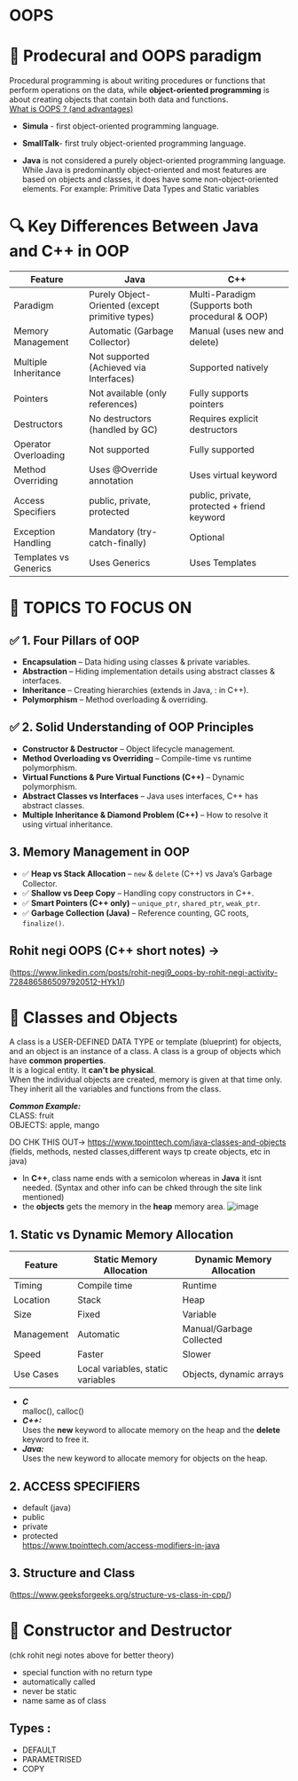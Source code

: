 # OOPS 

# 🚩 Prodecural and OOPS paradigm 
Procedural programming is about writing procedures or functions that perform operations on the data, while **object-oriented programming** is about creating objects that contain both data and functions.   
[What is OOPS ? (and advantages)](https://www.w3schools.com/cpp/cpp_oop.asp)
- **Simula** - first object-oriented programming language.
- **SmallTalk**- first truly object-oriented programming language.
  
- __Java__ is not considered a purely object-oriented programming language. While Java is predominantly object-oriented and most features are based on objects and classes, it does have some non-object-oriented elements. For example:
Primitive Data Types and Static variables

# 🔍 Key Differences Between Java and C++ in OOP

| Feature                    | Java                                           | C++                                                  |
|----------------------------|------------------------------------------------|------------------------------------------------------|
| Paradigm                   | Purely Object-Oriented (except primitive types) | Multi-Paradigm (Supports both procedural & OOP)      |
| Memory Management          | Automatic (Garbage Collector)                  | Manual (uses new and delete)                         |
| Multiple Inheritance       | Not supported (Achieved via Interfaces)        | Supported natively                                   |
| Pointers                   | Not available (only references)                | Fully supports pointers                              |
| Destructors                | No destructors (handled by GC)                 | Requires explicit destructors                        |
| Operator Overloading       | Not supported                                  | Fully supported                                      |
| Method Overriding          | Uses @Override annotation                      | Uses virtual keyword                                 |
| Access Specifiers          | public, private, protected                     | public, private, protected + friend keyword          |
| Exception Handling         | Mandatory (try-catch-finally)                  | Optional                                             |
| Templates vs Generics      | Uses Generics                                  | Uses Templates                                       |

# 🚩 TOPICS TO FOCUS ON 

## ✅ 1. **Four Pillars of OOP**

- **Encapsulation** – Data hiding using classes & private variables.
- **Abstraction** – Hiding implementation details using abstract classes & interfaces.
- **Inheritance** – Creating hierarchies (extends in Java, : in C++).
- **Polymorphism** – Method overloading & overriding.

## ✅ 2. **Solid Understanding of OOP Principles**

- **Constructor & Destructor** – Object lifecycle management.
- **Method Overloading vs Overriding** – Compile-time vs runtime polymorphism.
- **Virtual Functions & Pure Virtual Functions (C++)** – Dynamic polymorphism.
- **Abstract Classes vs Interfaces** – Java uses interfaces, C++ has abstract classes.
- **Multiple Inheritance & Diamond Problem (C++)** – How to resolve it using virtual inheritance.

## 3. **Memory Management in OOP**

- ✅ **Heap vs Stack Allocation** – `new` & `delete` (C++) vs Java’s Garbage Collector.
- ✅ **Shallow vs Deep Copy** – Handling copy constructors in C++.
- ✅ **Smart Pointers (C++ only)** – `unique_ptr`, `shared_ptr`, `weak_ptr`.
- ✅ **Garbage Collection (Java)** – Reference counting, GC roots, `finalize()`.

## Rohit negi OOPS (C++ short notes) ->  
<a>(https://www.linkedin.com/posts/rohit-negi9_oops-by-rohit-negi-activity-7284865865097920512-HYk1/)</a>

# 🚩 Classes and Objects 
A class is a USER-DEFINED DATA TYPE or template (blueprint) for objects, and an object is an instance of a class. A class is a group of objects which have **common properties**.  
It is a logical entity. It **can't be physical**.  
When the individual objects are created, memory is given at that time only. They inherit all the variables and functions from the class.  

**_Common Example:_**   
CLASS: fruit  
OBJECTS: apple, mango 

DO CHK THIS OUT-> <a>https://www.tpointtech.com/java-classes-and-objects</a>  
(fields, methods, nested classes,different ways tp create objects,  etc in java)  

- In **C++**, class name ends with a semicolon whereas in **Java** it isnt needed. (Syntax and other info can be chked through the site link mentioned)
- the **objects** gets the memory in the **heap** memory area. 
  ![image](https://github.com/user-attachments/assets/187747c2-e34c-441f-af41-842974450b24)

## 1. Static vs Dynamic Memory Allocation

| Feature        | Static Memory Allocation    | Dynamic Memory Allocation          |
|----------------|-----------------------------|------------------------------------|
| Timing         | Compile time                | Runtime                            |
| Location       | Stack                       | Heap                               |
| Size           | Fixed                       | Variable                           |
| Management     | Automatic                   | Manual/Garbage Collected           |
| Speed          | Faster                      | Slower                             |
| Use Cases      | Local variables, static variables | Objects, dynamic arrays         |

- **_C_**  
malloc(), calloc()  
- **_C++:_**  
Uses the **new** keyword to allocate memory on the heap and the **delete** keyword to free it.  
- **_Java:_**  
Uses the new keyword to allocate memory for objects on the heap.

## 2. ACCESS SPECIFIERS
- default (java)
- public
- private
- protected  
<a>https://www.tpointtech.com/access-modifiers-in-java</a>

## 3. Structure and Class
<a>(https://www.geeksforgeeks.org/structure-vs-class-in-cpp/)</a>

# 🚩 Constructor and Destructor   
(chk rohit negi notes above for better theory)  
- special function with no return type 
- automatically called
- never be static
- name same as of class

## Types : ##
- DEFAULT
- PARAMETRISED
- COPY

